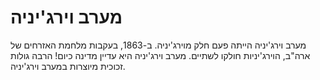 # מערב וירג'יניה

מערב וירג'יניה הייתה פעם חלק מוירג'יניה. ב-1863, בעקבות מלחמת האזרחים של ארה"ב,
הוירג'יניות חולקו לשתיים. מערב וירג'יניה היא עדיין מדינה כיום! הרבה גולות זכוכית
מיוצרות במערב וירג'יניה.
